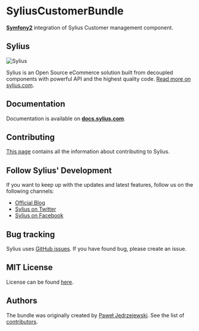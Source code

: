 SyliusCustomerBundle
==================

[**Symfony2**](https://symfony.com) integration of Sylius Customer management component.

Sylius
------

![Sylius](https://demo.sylius.com/assets/shop/img/logo.png)

Sylius is an Open Source eCommerce solution built from decoupled components with powerful API and the highest quality code. [Read more on sylius.com](https://sylius.com).

Documentation
-------------

Documentation is available on [**docs.sylius.com**](https://docs.sylius.com).

Contributing
------------

[This page](https://docs.sylius.com/en/latest/contributing/index.html) contains all the information about contributing to Sylius.

Follow Sylius' Development
--------------------------

If you want to keep up with the updates and latest features, follow us on the following channels:

* [Official Blog](https://sylius.com/blog)
* [Sylius on Twitter](https://twitter.com/Sylius)
* [Sylius on Facebook](https://facebook.com/SyliusEcommerce)

Bug tracking
------------

Sylius uses [GitHub issues](https://github.com/Sylius/Sylius/issues).
If you have found bug, please create an issue.

MIT License
-----------

License can be found [here](https://github.com/Sylius/Sylius/blob/master/LICENSE).

Authors
-------

The bundle was originally created by [Paweł Jędrzejewski](https://pjedrzejewski.com).
See the list of [contributors](https://github.com/Sylius/Sylius/contributors).
